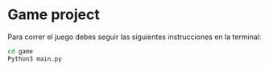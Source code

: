 # Game project

Para correr el juego debes seguir las siguientes instrucciones en la terminal:

```sh
cd game
Python3 main.py
```